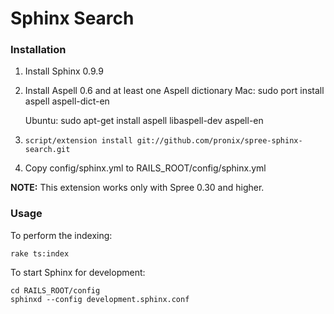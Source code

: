 Sphinx Search
=============

### Installation

1. Install Sphinx 0.9.9
1. Install Aspell 0.6 and at least one Aspell dictionary
      Mac:
        sudo port install aspell aspell-dict-en

      Ubuntu:
        sudo apt-get install aspell libaspell-dev aspell-en

1. `script/extension install git://github.com/pronix/spree-sphinx-search.git`
1. Copy config/sphinx.yml to RAILS_ROOT/config/sphinx.yml

**NOTE:** This extension works only with Spree 0.30 and higher.

### Usage

To perform the indexing:

    rake ts:index

To start Sphinx for development:

    cd RAILS_ROOT/config
    sphinxd --config development.sphinx.conf
